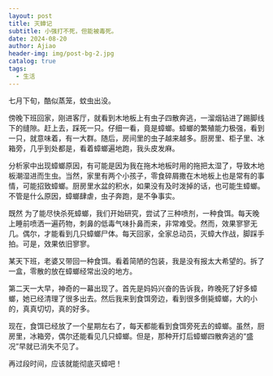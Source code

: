 ```yaml
---
layout: post
title: 灭蟑记
subtitle: 小强打不死，但能被毒死。
date: 2024-08-20
author: Ajiao
header-img: img/post-bg-2.jpg
catalog: true
tags:
  - 生活
---
```

七月下旬，酷似蒸笼，蚊虫出没。

傍晚下班回家，刚进客厅，就看到木地板上有虫子四散奔逃，一溜烟钻进了踢脚线下的缝隙。赶上去，踩死一只。仔细一看，竟是蟑螂。蟑螂的繁殖能力极强，看到一只，就意味着，有一大群。随后，房间里的虫子越来越多。厨房里、柜子里、冰箱旁，几乎到处都是，看着蟑螂遍地跑，我头皮发麻。

分析家中出现蟑螂原因，有可能是因为我在拖木地板时用的拖把太湿了，导致木地板潮湿进而生虫。当然，家里有两个小孩子，零食碎屑撒在木地板上也是常有的事情，可能招致蟑螂。厨房里水盆的积水，如果没有及时泼掉的话，也可能生蟑螂。不管是什么原因，蟑螂肆虐，虫子奔跑，是不争事实。

既然
为了能尽快杀死蟑螂，我们开始研究，尝试了三种喷剂，一种食饵。每天晚上睡前喷洒一遍药物，刺鼻的低毒气味扑鼻而来，非常难受。然而，效果寥寥无几。偶尔，才能看到几只蟑螂尸体。每天回家，全家总动员，灭蟑大作战，脚踩手拍。可是，效果依旧寥寥。

某天下班，老婆又带回一种食饵。看着简陋的包装，我是没有报太大希望的。拆了一盒，零散的放在蟑螂经常出没的地方。

第二天一大早，神奇的一幕出现了。首先是妈妈兴奋的告诉我，昨晚死了好多蟑螂，她已经清理了很多出去。然后我来到食饵旁边，看到很多倒毙蟑螂，大的小的，真真切切，真的好多。

现在，食饵已经放了一个星期左右了，每天都能看到食饵旁死去的蟑螂。虽然，厨房里，冰箱旁，偶尔还能看见几只蟑螂。但是，那种开灯后蟑螂四散奔逃的“盛况”早就已消失不见了。

再过段时间，应该就能彻底灭蟑吧！
